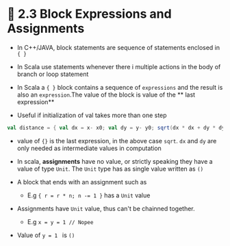 # 📝 2.3 Block Expressions and Assignments

* In C++/JAVA, block statements are sequence of statements enclosed in `{ }`

* In Scala use statements whenever there i multiple actions in the body of branch or loop statement

* In Scala a `{ }` block contains a sequence of `expressions` and the result is also an `expression`.The value of the block is value of the ** last expression**

* Useful if initialization of val takes more than one step

```scala
val distance = { val dx = x- x0; val dy = y- y0; sqrt(dx * dx + dy * dy) }
```

* value of `{}` is the last expression, in the above case `sqrt`. `dx` and `dy` are only needed as intermediate values in computation

* In scala, **assignments** have no value, or strictly speaking they have a value of type `Unit`. The `Unit` type has as single value written as `()`

* A block that ends with an assignment such as
  * E.g `{ r = r * n; n -= 1 }` has a `Unit` value

* Assignments have `Unit` value, thus can't be chainned together.
  * E.g `x = y = 1 // Nopee`

* Value of `y = 1 ` is `()`
